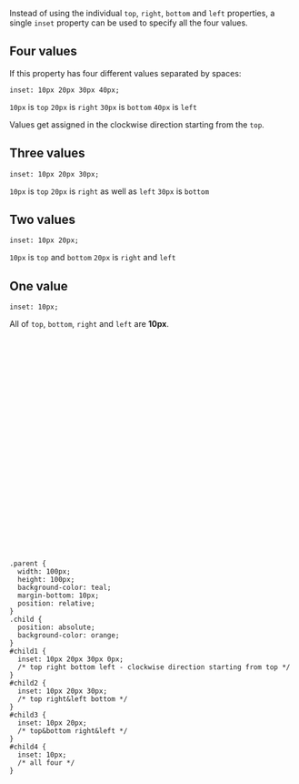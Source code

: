 Instead of using the individual
`top`, `right`, `bottom`
and
`left` properties,
a single `inset` property
can be used to specify all
the four values.

## Four values

If this property has
four different values
separated by spaces:

```
inset: 10px 20px 30px 40px;
```

`10px` is `top`
`20px` is `right`
`30px` is `bottom`
`40px` is `left`

Values get assigned in the clockwise direction starting from the `top`.

## Three values

```
inset: 10px 20px 30px;
```

`10px` is `top`
`20px` is `right` as well as `left`
`30px` is `bottom`

## Two values

```
inset: 10px 20px;
```

`10px` is `top` and `bottom`
`20px` is `right` and `left`

## One value

```
inset: 10px;
```

All of `top`, `bottom`,
`right` and `left` are **10px**.

<codeblock language="css" type="lesson">
<code>
<panel language="html">
<div class="parent">
  <div class="child" id="child1">
  </div>
</div>
<div class="parent">
  <div class="child" id="child2">
  </div>
</div>
<div class="parent">
  <div class="child" id="child3">
  </div>
</div>
<div class="parent">
  <div class="child" id="child4">
  </div>
</div>
</panel>
<panel language="css">
.parent {
  width: 100px;
  height: 100px;
  background-color: teal;
  margin-bottom: 10px;
  position: relative;
}
.child {
  position: absolute;
  background-color: orange;
}
#child1 {
  inset: 10px 20px 30px 0px;
  /* top right bottom left - clockwise direction starting from top */
}
#child2 {
  inset: 10px 20px 30px;
  /* top right&left bottom */
}
#child3 {
  inset: 10px 20px;
  /* top&bottom right&left */
}
#child4 {
  inset: 10px;
  /* all four */
}
</panel>
</code>
</codeblock>